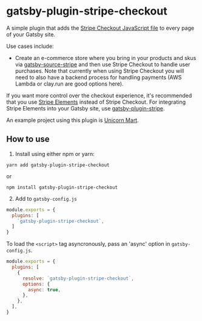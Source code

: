 # gatsby-plugin-stripe-checkout

A simple plugin that adds the [Stripe Checkout JavaScript file](https://stripe.com/docs/checkout#integration-custom) to every page of your Gatsby site.

Use cases include:

* Create an e-commerce store where you bring in your products and skus via [gatsby-source-stripe](https://github.com/njosefbeck/gatsby-source-stripe) and then use Stripe Checkout to handle user purchases. Note that currently when using Stripe Checkout you will need to also have a backend process for handling payments (AWS Lambda or clay.run are good options here).

If you want more control over the checkout experience, it's recommended that you use [Stripe Elements](https://stripe.com/payments/elements) instead of Stripe Checkout. For integrating Stripe Elements into your Gatsby site, use [gatsby-plugin-stripe](https://github.com/njosefbeck/gatsby-plugin-stripe).

An example project using this plugin is [Unicorn Mart](https://unicorn-mart.netlify.com).

## How to use

1. Install using either npm or yarn:

```
yarn add gatsby-plugin-stripe-checkout
```

or

```
npm install gatsby-plugin-stripe-checkout
```

2. Add to ```gatsby-config.js```

```javascript
module.exports = {
  plugins: [
    `gatsby-plugin-stripe-checkout`,
  ]
}
```

To load the `<script>` tag asyncronously, pass an 'async' option in `gatsby-config.js`.

```javascript
module.exports = {
  plugins: [
    {
      resolve: `gatsby-plugin-stripe-checkout`,
      options: {
        async: true,
      },
    },
  ],
}
```
